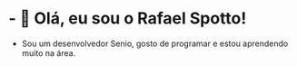 # - 👋 Olá, eu sou o Rafael Spotto!

- Sou um desenvolvedor Senio, gosto de programar e estou aprendendo muito na área. 
